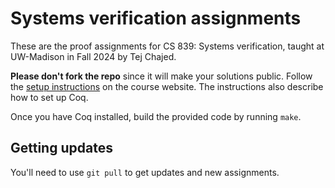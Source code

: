 # Systems verification assignments

These are the proof assignments for CS 839: Systems verification, taught at
UW-Madison in Fall 2024 by Tej Chajed.

**Please don't fork the repo** since it will make your solutions public. Follow
the [setup
instructions](https://tchajed.github.io/sys-verif-fa24/assignments/setup.html)
on the course website. The instructions also describe how to set up Coq.

Once you have Coq installed, build the provided code by running `make`.

## Getting updates

You'll need to use `git pull` to get updates and new assignments.

